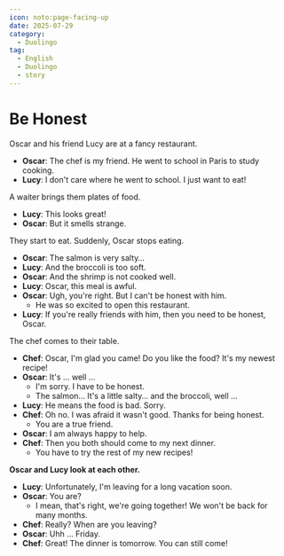 ```yaml
---
icon: noto:page-facing-up
date: 2025-07-29
category:
  - Duolingo
tag:
  - English
  - Duolingo
  - story
---
```


# Be Honest

Oscar and his friend Lucy are at a fancy restaurant.

- **Oscar**: The chef is my friend. He went to school in Paris to study cooking.
- **Lucy**: I don't care where he went to school. I just want to eat!

A waiter brings them plates of food.

- **Lucy**: This looks great!
- **Oscar**: But it smells strange.

They start to eat. Suddenly, Oscar stops eating.

- **Oscar**: The salmon is very salty…
- **Lucy**: And the broccoli is too soft.
- **Oscar**: And the shrimp is not cooked well.
- **Lucy**: Oscar, this meal is awful.
- **Oscar**: Ugh, you're right. But I can't be honest with him.
  - He was so excited to open this restaurant.
- **Lucy**: If you're really friends with him, then you need to be honest, Oscar.

The chef comes to their table.

- **Chef**: Oscar, I'm glad you came! Do you like the food? It's my newest recipe!
- **Oscar**: It's … well …
  - I'm sorry. I have to be honest.
  - The salmon… It's a little salty… and the broccoli, well …
- **Lucy**: He means the food is bad. Sorry.
- **Chef**: Oh no. I was afraid it wasn't good. Thanks for being honest.
  - You are a true friend.
- **Oscar**: I am always happy to help.
- **Chef**: Then you both should come to my next dinner.
  - You have to try the rest of my new recipes!

**Oscar and Lucy look at each other.**

- **Lucy**: Unfortunately, I'm leaving for a long vacation soon.
- **Oscar**: You are?
  - I mean, that's right, we're going together! We won't be back for many months.
- **Chef**: Really? When are you leaving?
- **Oscar**: Uhh … Friday.
- **Chef**: Great! The dinner is tomorrow. You can still come!
